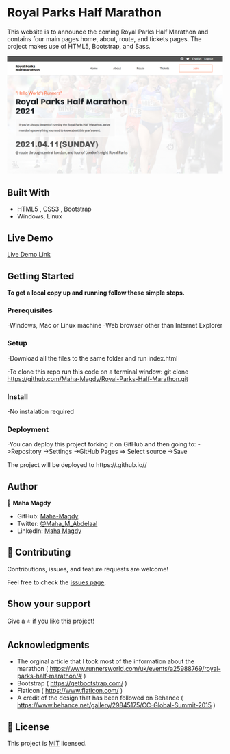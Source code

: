 # Royal Parks Half Marathon

This website is to announce the coming Royal Parks Half Marathon and contains four main pages home, about, route, and tickets pages.
The project makes use of HTML5, Bootstrap, and Sass.

![screenshot](./assets/images/royal-parks-website.png)

## Built With

- HTML5 , CSS3 , Bootstrap
- Windows, Linux

## Live Demo

[Live Demo Link]( https://maha-magdy.github.io/Royal-Parks-Half-Marathon/ )

## Getting Started

**To get a local copy up and running follow these simple steps.**

### Prerequisites

-Windows, Mac or Linux machine 
-Web browser other than Internet Explorer

### Setup

-Download all the files to the same folder and run index.html

-To clone this repo run this code on a terminal window: git clone https://github.com/Maha-Magdy/Royal-Parks-Half-Marathon.git

### Install

-No instalation required

### Deployment

-You can deploy this project forking it on GitHub and then going to:
->Repository
->Settings
->GitHub Pages => Select source
->Save

The project will be deployed to https://<yourgithubusername>.github.io/<repositorysname>/


## Author

👤 **Maha Magdy**

- GitHub: [Maha-Magdy](https://github.com/Maha-Magdy)
- Twitter: [@Maha_M_Abdelaal](https://twitter.com/Maha_M_Abdelaal)
- LinkedIn: [Maha Magdy](https://www.linkedin.com/in/maha-magdy-18a8a7116/)


## 🤝 Contributing

Contributions, issues, and feature requests are welcome!

Feel free to check the [issues page]( https://github.com/Maha-Magdy/Royal-Parks-Half-Marathon/issues ).

## Show your support

Give a ⭐️ if you like this project!

## Acknowledgments

- The orginal article that I took most of the information about the marathon ( https://www.runnersworld.com/uk/events/a25988769/royal-parks-half-marathon/# )
- Bootstrap ( https://getbootstrap.com/ )
- Flaticon ( https://www.flaticon.com/ )
- A credit of the design that has been followed on Behance ( https://www.behance.net/gallery/29845175/CC-Global-Summit-2015 )

## 📝 License

This project is [MIT](lic.url) licensed.


